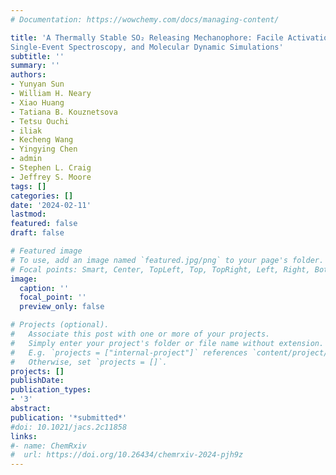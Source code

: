```yaml
---
# Documentation: https://wowchemy.com/docs/managing-content/

title: 'A Thermally Stable SO₂ Releasing Mechanophore: Facile Activation,
Single-Event Spectroscopy, and Molecular Dynamic Simulations'
subtitle: ''
summary: ''
authors:
- Yunyan Sun
- William H. Neary
- Xiao Huang
- Tatiana B. Kouznetsova
- Tetsu Ouchi
- iliak
- Kecheng Wang
- Yingying Chen
- admin
- Stephen L. Craig
- Jeffrey S. Moore
tags: []
categories: []
date: '2024-02-11'
lastmod: 
featured: false
draft: false

# Featured image
# To use, add an image named `featured.jpg/png` to your page's folder.
# Focal points: Smart, Center, TopLeft, Top, TopRight, Left, Right, BottomLeft, Bottom, BottomRight.
image:
  caption: ''
  focal_point: ''
  preview_only: false

# Projects (optional).
#   Associate this post with one or more of your projects.
#   Simply enter your project's folder or file name without extension.
#   E.g. `projects = ["internal-project"]` references `content/project/deep-learning/index.md`.
#   Otherwise, set `projects = []`.
projects: []
publishDate: 
publication_types:
- '3'
abstract: 
publication: '*submitted*'
#doi: 10.1021/jacs.2c11858
links:
#- name: ChemRxiv
#  url: https://doi.org/10.26434/chemrxiv-2024-pjh9z
---
```

